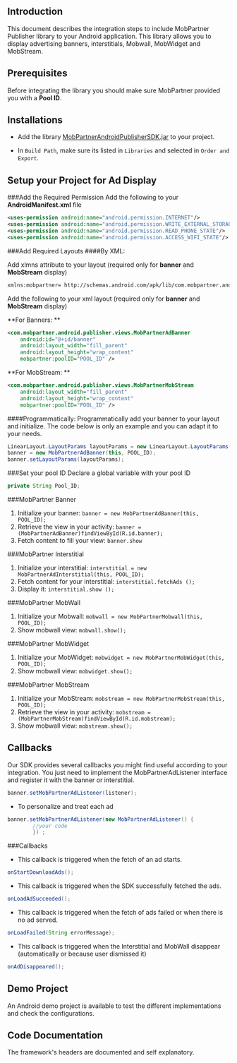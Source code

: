 ## Introduction
This document describes the integration steps to include MobPartner Publisher library to your Android application.
This library allows you to display advertising banners, interstitials, Mobwall, MobWidget and MobStream.

## Prerequisites
Before integrating the library you should make sure MobPartner provided you with a **Pool ID**.

## Installations

- Add the library [MobPartnerAndroidPublisherSDK.jar](https://github.com/MobPartner/AndroidPublisherSDK/raw/master/MobPartnerAndroidPublisherSDK3_0.jar) to your project.

- In `Build Path`, make sure its listed in `Libraries` and selected in `Order and Export`.


## Setup your Project for Ad Display


###Add the Required Permission
Add the following to your **AndroidManifest.xml** file

```xml
<uses-permission android:name="android.permission.INTERNET"/>
<uses-permission android:name="android.permission.WRITE_EXTERNAL_STORAGE"/>
<uses-permission android:name="android.permission.READ_PHONE_STATE"/>
<uses-permission android:name="android.permission.ACCESS_WIFI_STATE"/>
```

###Add Required Layouts
####By XML:

Add xlmns attribute to your layout (required only for **banner** and **MobStream** display)
```xml
xmlns:mobpartner= http://schemas.android.com/apk/lib/com.mobpartner.android.publisher
```

Add the following to your xml layout (required only for **banner** and **MobStream** display)

**For Banners: **
```xml
<com.mobpartner.android.publisher.views.MobPartnerAdBanner
    android:id="@+id/banner"
    android:layout_width="fill_parent"
    android:layout_height="wrap_content"
    mobpartner:poolID="POOL_ID" />
```

**For MobStream: **
```xml
<com.mobpartner.android.publisher.views.MobPartnerMobStream
    android:layout_width="fill_parent"
    android:layout_height="wrap_content"
    mobpartner:poolID="POOL_ID" />
```

####Programmatically:
Programmatically add your banner to your layout and initialize. The code below is only an example and you can adapt it to your needs.

```java
LinearLayout.LayoutParams layoutParams = new LinearLayout.LayoutParams(FrameLayout.LayoutParams.FILL_PARENT, FrameLayout.LayoutParams.WRAP_CONTENT);
banner = new MobPartnerAdBanner(this, POOL_ID);
banner.setLayoutParams(layoutParams); 
```

###Set your pool ID
Declare a global variable with your pool ID

```java
private String Pool_ID;
```

###MobPartner Banner

1. Initialize your banner: `banner = new MobPartnerAdBanner(this, POOL_ID);`
2. Retrieve the view in your activity: `banner = (MobPartnerAdBanner)findViewById(R.id.banner); `
3. Fetch content to fill your view: `banner.show`  


###MobPartner Interstitial

1. Initialize your interstitial: `interstitial = new MobPartnerAdInterstitial(this, POOL_ID);`
2. Fetch content for your interstitial: `interstitial.fetchAds ();`
3. Display it: `interstitial.show ();`


###MobPartner MobWall
1. Initialize your Mobwall: `mobwall = new MobPartnerMobwall(this, POOL_ID);`
2. Show mobwall view: `mobwall.show();`

###MobPartner MobWidget
1. Initialize your MobWidget: `mobwidget = new MobPartnerMobWidget(this, POOL_ID);`
2. Show mobwall view: `mobwidget.show();`

###MobPartner MobStream
1. Initialize your MobStream: `mobstream = new MobPartnerMobStream(this, POOL_ID);`
2. Retrieve the view in your activity: `mobstream = (MobPartnerMobStream)findViewById(R.id.mobstream); `
2. Show mobwall view: `mobstream.show();`


## Callbacks

Our SDK provides several callbacks you might find useful according to your integration.
You just need to implement the MobPartnerAdListener interface and register it with the banner or interstitial. 

```java
banner.setMobPartnerAdListener(listener);
```


- To personalize and treat each ad 

```java
banner.setMobPartnerAdListener(new MobPartnerAdListener() {
		//your code
		}) ;
```


###Callbacks
 
- This callback is triggered when the fetch of an ad starts.  
```java
onStartDownloadAds();
```

- This callback is triggered when the SDK successfully fetched the ads.
```java
onLoadAdSucceeded(); 
``` 

- This callback is triggered when the fetch of ads failed or when there is no ad served.
```java
onLoadFailed(String errorMessage); 
```

- This callback is triggered when the Interstitial and MobWall disappear (automatically or because user dismissed it)
```java
onAdDisappeared(); 
```

## Demo Project
An Android demo project is available to test the different implementations and check the configurations. 

## Code Documentation
The framework's headers are documented and self explanatory.

